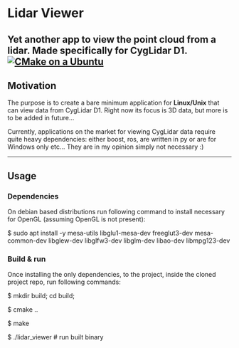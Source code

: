 # Lidar Viewer

Yet another app to view the point cloud from a lidar. Made specifically for __CygLidar D1__.
[![CMake on a Ubuntu](https://github.com/pawelsmyczek/lidar_viewer/actions/workflows/cmake-single-platform.yml/badge.svg?branch=main)](https://github.com/pawelsmyczek/lidar_viewer/actions/workflows/cmake-single-platform.yml)
---

## Motivation
The purpose is to create a bare minimum application for __Linux/Unix__ that can view data from CygLidar D1.
Right now its focus is 3D data, but more is to be added in future...

Currently, applications on the market for viewing CygLidar data require quite heavy dependencies: 
either boost, ros, are written in py or are for Windows only etc... They are in my opinion simply not necessary :)

---

## Usage

### Dependencies

On debian based distributions run following command to install necessary for OpenGL (assuming OpenGL is not present):

$ sudo apt install -y mesa-utils libglu1-mesa-dev freeglut3-dev mesa-common-dev libglew-dev libglfw3-dev libglm-dev libao-dev libmpg123-dev

### Build & run

Once installing the only dependencies, to the project, inside the cloned project repo, run following commands:

$ mkdir build; cd build;

$ cmake ..

$ make

$ ./lidar_viewer # run built binary

